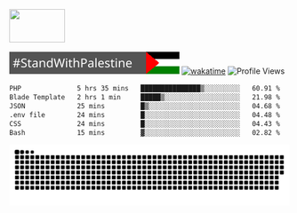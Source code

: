 <a href="#">
    <img src="https://media1.giphy.com/media/L0C3eo0XgklO7iqXRC/source.gif" width="100" height="60"/>
</a>

[![github](https://raw.githubusercontent.com/saedyousef/StandWithPalestine/main/badges/flat/StandWithPalestine.svg)](https://github.com/saedyousef/StandWithPalestine)
[![wakatime](https://wakatime.com/badge/user/03bf07e2-4c78-4826-8603-8922f0241061.svg)](https://wakatime.com/@03bf07e2-4c78-4826-8603-8922f0241061)
![Profile Views](https://visitor-badge.glitch.me/badge?page_id=saedyousef.saedyousef&left_color=grey&right_color=blue&left_text=👀+Profile+Views)


<!-- <img src="https://github-readme-stats.vercel.app/api?username=saedyousef&show_icons=true&count_private=true" width="100%" /> --> 

<!--START_SECTION:waka-->

```text
PHP              5 hrs 35 mins   ███████████████▒░░░░░░░░░   60.91 %
Blade Template   2 hrs 1 min     █████▒░░░░░░░░░░░░░░░░░░░   21.98 %
JSON             25 mins         █▒░░░░░░░░░░░░░░░░░░░░░░░   04.68 %
.env file        24 mins         █░░░░░░░░░░░░░░░░░░░░░░░░   04.48 %
CSS              24 mins         █░░░░░░░░░░░░░░░░░░░░░░░░   04.43 %
Bash             15 mins         ▓░░░░░░░░░░░░░░░░░░░░░░░░   02.82 %
```

<!--END_SECTION:waka-->
    
![github contribution grid snake animation](https://raw.githubusercontent.com/saedyousef/saedyousef/output/github-contribution-grid-snake.svg)

<!-- <div align="center">
<a href='https://ko-fi.com/X8X4DZ9YG' target='_blank'><img height='36' style='display:flex;border:0px;height:36px;margin:auto;left:50%' src='https://cdn.ko-fi.com/cdn/kofi2.png?v=3' border='0' alt='Buy Me a Coffee at ko-fi.com' /></a>
</div> -->
